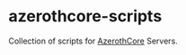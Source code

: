 # azerothcore-scripts
Collection of scripts for <a href="https://github.com/azerothcore">AzerothCore</a> Servers.
